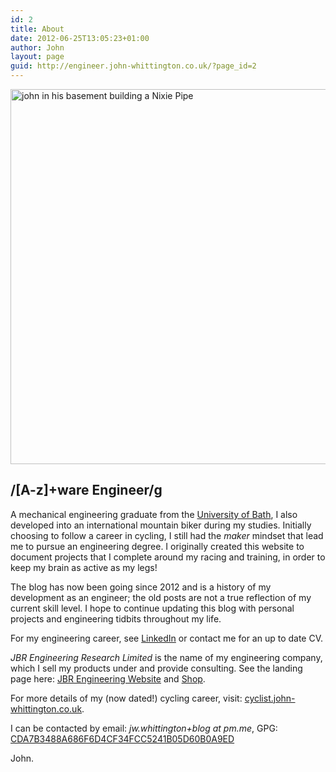 ```yaml
---
id: 2
title: About
date: 2012-06-25T13:05:23+01:00
author: John
layout: page
guid: http://engineer.john-whittington.co.uk/?page_id=2
---
```


<div class="box">
    <img src="/assets/img/uploads/2012/06/IMG_0144.jpg" alt="john in his basement building a Nixie Pipe" width="600"/>
</div>

## /[A-z]+ware Engineer/g

A mechanical engineering graduate from the [University of Bath](http://www.bath.ac.uk), I also developed into an international mountain biker during my studies. Initially choosing to follow a career in cycling, I still had the _maker_ mindset that lead me to pursue an engineering degree. I originally created this website to document projects that I complete around my racing and training, in order to keep my brain as active as my legs!

The blog has now been going since 2012 and is a history of my development as an engineer; the old posts are not a true reflection of my current skill level. I hope to continue updating this blog with personal projects and engineering tidbits throughout my life.

For my engineering career, see [LinkedIn](https://www.linkedin.com/in/jwilliamwhittington/) or contact me for an up to date CV.

_JBR Engineering Research Limited_ is the name of my engineering company, which I sell my products under and provide consulting. See the landing page here: [JBR Engineering Website](https://www.jbrengineering.co.uk) and [Shop](https://shop.jbrengineering.co.uk).

For more details of my (now dated!) cycling career, visit: [cyclist.john-whittington.co.uk](https://cyclist.john-whittington.co.uk).

I can be contacted by email: _jw.whittington+blog at pm.me_, GPG: [CDA7B3488A686F6D4CF34FCC5241B05D60B0A9ED](https://api.protonmail.ch/pks/lookup?op=get&search=jw.whittington@pm.me)

John.
